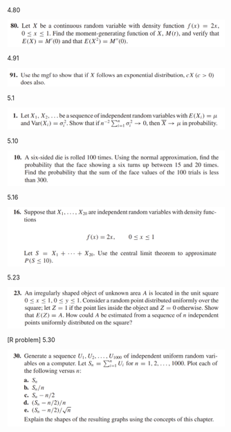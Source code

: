 4.80  

![image-20230216141534311](./image-20230216141534311.png)





































4.91 

![image-20230216141543675](./image-20230216141543675.png)









































5.1 

![image-20230216141601576](./image-20230216141601576.png)





































5.10 

![image-20230216141618768](./image-20230216141618768.png)











































5.16 

![image-20230216141622106](./image-20230216141622106.png)































5.23 

![image-20230216141631218](./image-20230216141631218.png)

















[R problem] 5.30

![image-20230216141642012](./image-20230216141642012.png)